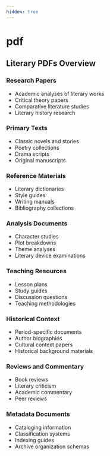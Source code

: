 ```yaml
---
hidden: true
---
```


# pdf

## Literary PDFs Overview

### Research Papers

- Academic analyses of literary works
- Critical theory papers
- Comparative literature studies
- Literary history research

### Primary Texts

- Classic novels and stories
- Poetry collections
- Drama scripts
- Original manuscripts

### Reference Materials

- Literary dictionaries
- Style guides
- Writing manuals
- Bibliography collections

### Analysis Documents

- Character studies
- Plot breakdowns
- Theme analyses
- Literary device examinations

### Teaching Resources

- Lesson plans
- Study guides
- Discussion questions
- Teaching methodologies

### Historical Context

- Period-specific documents
- Author biographies
- Cultural context papers
- Historical background materials

### Reviews and Commentary

- Book reviews
- Literary criticism
- Academic commentary
- Peer reviews

### Metadata Documents

- Cataloging information
- Classification systems
- Indexing guides
- Archive organization schemas
